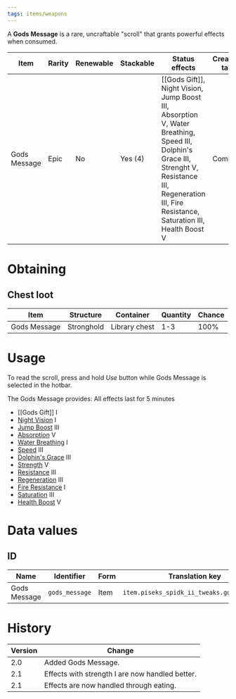 ```yaml
---
tags: items/weapons
---
```


A **Gods Message** is a rare, uncraftable "scroll" that grants powerful effects when consumed.

| Item         | Rarity | Renewable | Stackable | Status effects                                                                                                                                                                                        | Creative tab |
| ------------ | ------ | --------- | --------- | ----------------------------------------------------------------------------------------------------------------------------------------------------------------------------------------------------- | ------------ |
| Gods Message | Epic   | No        | Yes (4)   | [[Gods Gift]], Night Vision, Jump Boost III, Absorption V, Water Breathing, Speed III, Dolphin's Grace III, Strenght V, Resistance III, Regeneration III, Fire Resistance, Saturation III, Health Boost V | Combat       |


# Obtaining
## Chest loot

| Item         | Structure  | Container     | Quantity | Chance |
| ------------ | ---------- | ------------- | -------- | ------ |
| Gods Message | Stronghold | Library chest | 1-3      | 100%   |

# Usage

To read the scroll, press and hold _Use_ button while Gods Message is selected in the hotbar.

The Gods Message provides:
All effects last for 5 minutes
* [[Gods Gift]] I
* [Night Vision](https://minecraft.fandom.com/wiki/Night_Vision) I
* [Jump Boost](https://minecraft.fandom.com/wiki/Jump_Boost) III
* [Absorption](https://minecraft.fandom.com/wiki/Absorption) V
* [Water Breathing](https://minecraft.fandom.com/wiki/Water_Breathing) I
* [Speed](https://minecraft.fandom.com/wiki/Speed) III
* [Dolphin's Grace](https://minecraft.fandom.com/wiki/Dolphin%27s_Grace) III
* [Strength](https://minecraft.fandom.com/wiki/Strength) V
* [Resistance](https://minecraft.fandom.com/wiki/Resistance) III
* [Regeneration](https://minecraft.fandom.com/wiki/Regeneration) III
* [Fire Resistance](https://minecraft.fandom.com/wiki/Fire_Resistance) I
* [Saturation](https://minecraft.fandom.com/wiki/Saturation) III
* [Health Boost](https://minecraft.fandom.com/wiki/Health_Boost) V

# Data values
## ID

| Name         | Identifier     | Form | Translation key                            |
| ------------ | -------------- | ---- | ------------------------------------------ |
| Gods Message | `gods_message` | Item | `item.piseks_spidk_ii_tweaks.gods_message` | 

# History

| Version | Change                                          |
| ------- | ----------------------------------------------- |
| 2.0     | Added Gods Message.                             |
| 2.1     | Effects with strength I are now handled better. | 
| 2.1     | Effects are now handled through eating.         |